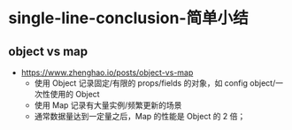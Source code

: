 # single-line-conclusion-简单小结

## object vs map

- <https://www.zhenghao.io/posts/object-vs-map>
  - 使用 Object 记录固定/有限的 props/fields 的对象，如 config object/一次性使用的 Object
  - 使用 Map 记录有大量实例/频繁更新的场景
  - 通常数据量达到一定量之后，Map 的性能是 Object 的 2 倍；
